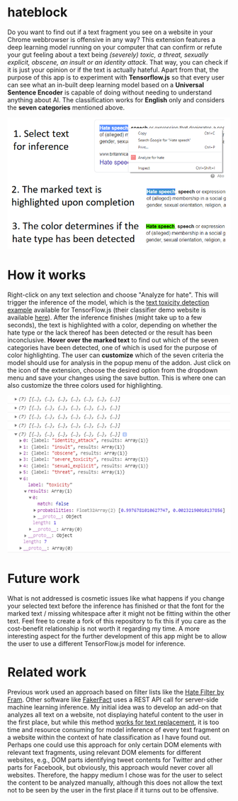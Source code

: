 # hateblock

Do you want to find out if a text fragment you see on a website in your Chrome webbrowser is offensive in any way? This extension features a deep learning model running on your computer that can confirm or refute your gut feeling about a text being <i>(severely) toxic, a threat, sexually explicit, obscene, an insult or an identity attack</i>. That way, you can check if it is just your opinion or if the text is actually hateful.
Apart from that, the purpose of this app is to experiment with <b>Tensorflow.js</b> so that every user can see what an in-built deep learning model based on a <b>Universal Sentence Encoder</b> is capable of doing without needing to understand anything about AI. The classification works for <b>English</b> only and considers the <b>seven categories</b> mentioned above.

![tutorial](images/tutorial.png)

# How it works

Right-click on any text selection and choose "Analyze for hate". This will trigger the inference of the model, which is the [text toxicity detection example](https://github.com/tensorflow/tfjs-models/tree/master/toxicity) available for TensorFlow.js (their classifier demo website is available [here](https://storage.googleapis.com/tfjs-models/demos/toxicity/index.html)).
After the inference finishes (might take up to a few seconds), the text is highlighted with a color, depending on whether the hate type or the lack thereof has been detected or the result has been inconclusive.
<b>Hover over the marked text</b> to find out which of the seven categories have been detected, one of which is used for the purpose of color highlighting.
The user can <b>customize</b> which of the seven criteria the model should use for analysis in the popup menu of the addon. Just click on the icon of the extension, choose the desired option from the dropdown menu and save your changes using the save button. This is where one can also customize the three colors used for highlighting.

![prediction structure](images/structure.png)

# Future work

What is not addressed is cosmetic issues like what happens if you change your selected text before the inference has finished or that the font for the marked text / missing whitespace after it might not be fitting within the other text. Feel free to create a fork of this repository to fix this if you care as the cost-benefit relationship is not worth it regarding my time. A more interesting aspect for the further development of this app might be to allow the user to use a different TensorFlow.js model for inference. 

# Related work

Previous work used an approach based on filter lists like the [Hate Filter by Fram](https://chrome.google.com/webstore/detail/hate-filter-by-fram/njcigjppohkjhjkdejnehfbdpepkalcf). Other software like [FakerFact](https://chrome.google.com/webstore/detail/fakerfact-fake-news-detec/hmcmekfmgfmilmmnicpmkfkccgnfegef) uses a REST API call for server-side machine learning inference.
My initial idea was to develop an add-on that analyzes all text on a website, not displaying hateful content to the user in the first place, but while this method [works for text replacement](https://9to5google.com/2015/06/14/how-to-make-a-chrome-extensions/), it is too time and resource consuming for model inference of every text fragment on a website within the context of hate classification as I have found out.
Perhaps one could use this approach for only certain DOM elements with relevant text fragments, using relevant DOM elements for different websites, e.g., DOM parts identifying tweet contents for Twitter and other parts for Facebook, but obviously, this approach would never cover all websites.
Therefore, the happy medium I chose was for the user to select the content to be analyzed manually, although this does not allow the text not to be seen by the user in the first place if it turns out to be offensive.
